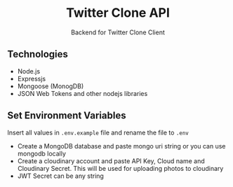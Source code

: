 
<center>
<h1>Twitter Clone API</h1>
<p>Backend for Twitter Clone Client</p>
</center>

## Technologies

- Node.js
- Expressjs
- Mongoose (MonogDB)
- JSON Web Tokens and other nodejs libraries

## Set Environment Variables

Insert all values in `.env.example` file and rename the file to `.env`

- Create a MongoDB database and paste mongo uri string or you can use mongodb locally
- Create a cloudinary account and paste API Key, Cloud name and Cloudinary Secret. This will be used for uploading photos to cloudinary
- JWT Secret can be any string




